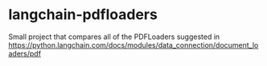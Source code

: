 # langchain-pdfloaders
Small project that compares all of the PDFLoaders suggested in https://python.langchain.com/docs/modules/data_connection/document_loaders/pdf
